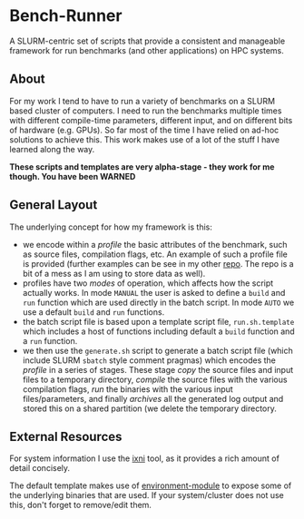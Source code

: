 Bench-Runner
============

A SLURM-centric set of scripts that provide a consistent and manageable
framework for run benchmarks (and other applications) on HPC systems.

About
-----

For my work I tend to have to run a variety of benchmarks on a SLURM based
cluster of computers. I need to run the benchmarks multiple times with
different compile-time parameters, different input, and on different
bits of hardware (e.g. GPUs). So far most of the time I have relied on
ad-hoc solutions to achieve this. This work makes use of a lot of the
stuff I have learned along the way.

**These scripts and templates are very alpha-stage - they work for me
though. You have been WARNED**

General Layout
--------------

The underlying concept for how my framework is this:

- we encode within a _profile_ the basic attributes of the benchmark,
  such as source files, compilation flags, etc. An example of such
  a profile file is provided (further examples can be see in my other
  [repo][1]. The repo is a bit of a mess as I am using to store data
  as well).
- profiles have two _modes_ of operation, which affects how the script
  actually works. In mode `MANUAL` the user is asked to define a `build`
  and `run` function which are used directly in the batch script. In mode
  `AUTO` we use a default `build` and `run` functions.
- the batch script file is based upon a template script file,
  `run.sh.template` which includes a host of functions including default
  a `build` function and a `run` function.
- we then use the `generate.sh` script to generate a batch script file
  (which include SLURM `sbatch` style comment pragmas) which encodes
  the _profile_ in a series of stages. These stage _copy_ the source
  files and input files to a temporary directory, _compile_ the source
  files with the various compilation flags, _run_ the binaries with
  the various input files/parameters, and finally _archives_ all the
  generated log output and stored this on a shared partition (we delete
  the temporary directory.

External Resources
------------------

For system information I use the [ixni][10] tool, as it provides a
rich amount of detail concisely.

The default template makes use of [environment-module][11] to expose
some of the underlying binaries that are used. If your system/cluster
does not use this, don't forget to remove/edit them.

[1]: https://www.macs.hw.ac.uk/gitlab/hans/benchmark-profiles
[10]: https://github.com/smxi/inxi
[11]: http://modules.sourceforge.net/
